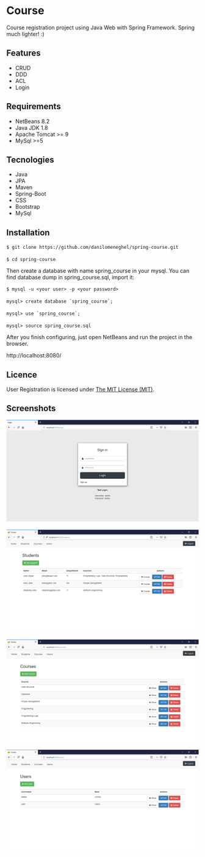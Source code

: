 # Course

Course registration project using Java Web with Spring Framework.
Spring much lighter! :)

## Features

- CRUD
- DDD
- ACL
- Login

## Requirements

- NetBeans 8.2
- Java JDK 1.8
- Apache Tomcat >= 9
- MySql >=5

## Tecnologies

- Java
- JPA
- Maven
- Spring-Boot
- CSS
- Bootstrap
- MySql

## Installation

```
$ git clone https://github.com/danilomeneghel/spring-course.git

$ cd spring-course

```

Then create a database with name spring_course in your mysql. You can find database dump in spring_course.sql, import it:

```
$ mysql -u <your user> -p <your password>

mysql> create database `spring_course`;

mysql> use `spring_course`;

mysql> source spring_course.sql

```

After you finish configuring, just open NetBeans and run the project in the browser. <br>

http://localhost:8080/

## Licence

User Registration is licensed under <a href="LICENSE">The MIT License (MIT)</a>.

## Screenshots

![Screenshots](screenshots/screenshot01.png)<br><br>
![Screenshots](screenshots/screenshot02.png)<br><br>
![Screenshots](screenshots/screenshot03.png)<br><br>
![Screenshots](screenshots/screenshot04.png)<br><br>
